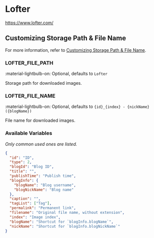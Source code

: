 # Lofter

<https://www.lofter.com/>

## Customizing Storage Path & File Name

For more information, refer to [Customizing Storage Path & File Name](../#customizing-storage-path--file-name).

### LOFTER_FILE_PATH

:material-lightbulb-on: Optional, defaults to `Lofter`

Storage path for downloaded images.

### LOFTER_FILE_NAME

:material-lightbulb-on: Optional, defaults to `{id}_{index} - {nickName}({blogName})`

File name for downloaded images.

### Available Variables

_Only common used ones are listed._

```json
{
  "id": "ID",
  "type": 2,
  "blogId": "Blog ID",
  "title": "",
  "publishTime": "Publish time",
  "blogInfo": {
    "blogName": "Blog username",
    "blogNickName": "Blog name"
  },
  "caption": "",
  "tagList": ["Tag"],
  "permalink": "Permanent link",
  "filename": "Original file name, without extension",
  "index": "Image index",
  "blogName": "Shortcut for `blogInfo.blogName`",
  "nickName": "Shortcut for `blogInfo.blogNickName`"
}
```
